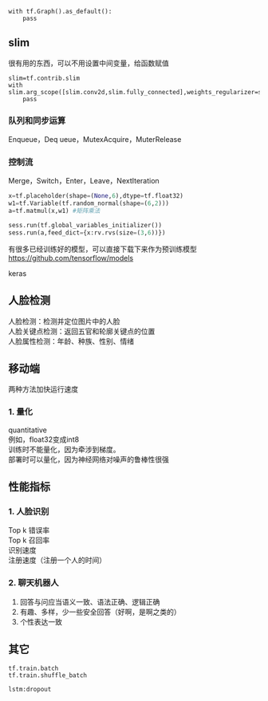 
```
with tf.Graph().as_default():
    pass
```

## slim
很有用的东西，可以不用设置中间变量，给函数赋值
```
slim=tf.contrib.slim
with slim.arg_scope([slim.conv2d,slim.fully_connected],weights_regularizer=slim.l2_regularizer(weights_decay)):
    pass
```

### 队列和同步运算
Enqueue，Deq
ueue，MutexAcquire，MuterRelease
### 控制流
Merge，Switch，Enter，Leave，NextIteration

```py
x=tf.placeholder(shape=(None,6),dtype=tf.float32)
w1=tf.Variable(tf.random_normal(shape=(6,2)))
a=tf.matmul(x,w1) #矩阵乘法

sess.run(tf.global_variables_initializer())
sess.run(a,feed_dict={x:rv.rvs(size=(3,6))})
```


有很多已经训练好的模型，可以直接下载下来作为预训练模型  
https://github.com/tensorflow/models


keras

## 人脸检测
人脸检测：检测并定位图片中的人脸  
人脸关键点检测：返回五官和轮廓关键点的位置  
人脸属性检测：年龄、种族、性别、情绪


## 移动端
两种方法加快运行速度
### 1. 量化
quantitative  
例如，float32变成int8  
训练时不能量化，因为牵涉到梯度。  
部署时可以量化，因为神经网络对噪声的鲁棒性很强  

## 性能指标
### 1. 人脸识别
Top k 错误率  
Top k 召回率  
识别速度  
注册速度（注册一个人的时间）  
### 2. 聊天机器人
1. 回答与问应当语义一致、语法正确、逻辑正确
2. 有趣、多样，少一些安全回答（好啊，是啊之类的）
3. 个性表达一致


## 其它
```
tf.train.batch
tf.train.shuffle_batch
```

```
lstm:dropout
```
